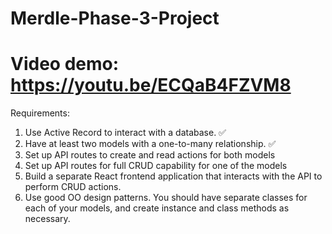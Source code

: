 # Merdle-Phase-3-Project

# Video demo: https://youtu.be/ECQaB4FZVM8

Requirements:

1. Use Active Record to interact with a database. ✅
2. Have at least two models with a one-to-many relationship. ✅
3. Set up API routes to create and read actions for both models
4. Set up API routes for full CRUD capability for one of the models
5. Build a separate React frontend application that interacts with the API to perform CRUD actions.
6. Use good OO design patterns. You should have separate classes for each of your models, and create instance and class methods as necessary.
